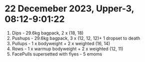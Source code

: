 # 22 Decemeber 2023, Upper-3, 08:12-9:01:22
1. Dips - 29.6kg bagpack, 2 x (18, 18) 
2. Pushups - 29.6kg bagpack, 3 x (12, 12, 12)+  1 dropset to death
3. Pullups - 1 x bodyweight + 2 x weighted (16, 14)
4. Rows - 1 x warmup bodyweight + 2 x weighted (12, 11)
5. FacePulls supersetted with flyes - 5 emoms


